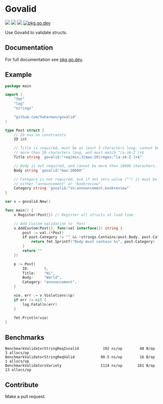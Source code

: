 # Govalid

![](https://github.com/twharmon/govalid/workflows/Test/badge.svg) [![](https://goreportcard.com/badge/github.com/twharmon/govalid)](https://goreportcard.com/report/github.com/twharmon/govalid) [![](https://gocover.io/_badge/github.com/twharmon/govalid)](https://gocover.io/github.com/twharmon/govalid) [![pkg.go.dev](https://pkg.go.dev/github.com/twharmon/govalid)](https://pkg.go.dev/github.com/twharmon/govalid)

Use Govalid to validate structs.

## Documentation

For full documentation see [pkg.go.dev](https://pkg.go.dev/github.com/twharmon/govalid).

## Example

```go
package main

import (
	"fmt"
	"log"
	"strings"

	"github.com/twharmon/govalid"
)

type Post struct {
	// ID has no constraints
	ID int

	// Title is required, must be at least 3 characters long, cannot be
	// more than 20 characters long, and must match ^[a-zA-Z ]+$
	Title string `govalid:"req|min:3|max:20|regex:^[a-zA-Z ]+$"`

	// Body is not required, and cannot be more than 10000 charachers.
	Body string `govalid:"max:10000"`

	// Category is not required, but if not zero value ("") it must be
	// either "announcement" or "bookreview".
	Category string `govalid:"in:announcement,bookreview"`
}

var v = govalid.New()

func main() {
	v.Register(Post{}) // Register all structs at load time

	// Add Custom validation to `Post`
	v.AddCustom(Post{}, func(val interface{}) string {
		post := val.(*Post)
		if post.Category != "" && !strings.Contains(post.Body, post.Category) {
			return fmt.Sprintf("Body must contain %s", post.Category)
		}
		return ""
	})

	p := Post{
		ID:       5,
		Title:    "Hi",
		Body:     "World",
		Category: "announcement",
	}

	vio, err := v.Violations(&p)
	if err != nil {
		log.Fatalln(err)
	}

	fmt.Println(vio)
}
```

## Benchmarks

```
BenchmarkValidatorStringReqInvalid	         192 ns/op	      48 B/op	       3 allocs/op
BenchmarkValidatorStringReqValid	        98.5 ns/op	      16 B/op	       1 allocs/op
BenchmarkValidatorsVariety	                1114 ns/op	     281 B/op	      13 allocs/op
```

## Contribute

Make a pull request.
